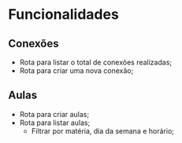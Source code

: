 # Funcionalidades

## Conexões

- Rota para listar o total de conexões realizadas;
- Rota para criar uma nova conexão;


## Aulas 

- Rota para criar aulas;
- Rota para listar aulas;
    - Filtrar por matéria, dia da semana e horário;
